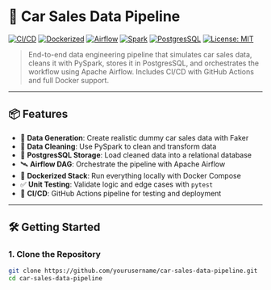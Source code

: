 # 🚗 Car Sales Data Pipeline

[![CI/CD](https://github.com/dewhallez/sample_etl_pipeline/actions/workflows/ci-cd.yml/badge.svg)](https://github.com/dewhallez/sample_etl_pipeline/actions/workflows/ci-cd.yml)
[![Dockerized](https://img.shields.io/badge/docker-ready-blue?logo=docker)](https://www.docker.com/)
[![Airflow](https://img.shields.io/badge/airflow-2.8.1-blue?logo=apache-airflow)](https://airflow.apache.org/)
[![Spark](https://img.shields.io/badge/spark-3.5-orange?logo=apache-spark)](https://spark.apache.org/)
[![PostgresSQL](https://img.shields.io/badge/postgres-14-blue?logo=postgresql)](https://www.postgresql.org/)
[![License: MIT](https://img.shields.io/badge/license-MIT-green.svg)](https://opensource.org/licenses/MIT)

> End-to-end data engineering pipeline that simulates car sales data, cleans it with PySpark, stores it in PostgresSQL, and orchestrates the workflow using Apache Airflow. Includes CI/CD with GitHub Actions and full Docker support.

---

## 📦 Features

- 🧪 **Data Generation**: Create realistic dummy car sales data with Faker
- 🧼 **Data Cleaning**: Use PySpark to clean and transform data
- 🐘 **PostgresSQL Storage**: Load cleaned data into a relational database
- 🛰 **Airflow DAG**: Orchestrate the pipeline with Apache Airflow
- 🐳 **Dockerized Stack**: Run everything locally with Docker Compose
- ✅ **Unit Testing**: Validate logic and edge cases with `pytest`
- 🚀 **CI/CD**: GitHub Actions pipeline for testing and deployment

---

## 🛠️ Getting Started

### 1. Clone the Repository

```bash
git clone https://github.com/yourusername/car-sales-data-pipeline.git
cd car-sales-data-pipeline
